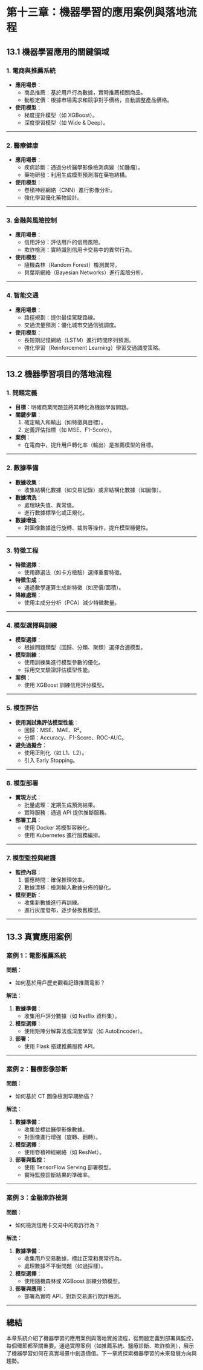# 第十三章：機器學習的應用案例與落地流程

## 13.1 機器學習應用的關鍵領域

### 1. 電商與推薦系統
- **應用場景**：
  - 商品推薦：基於用戶行為數據，實時推薦相關商品。
  - 動態定價：根據市場需求和競爭對手價格，自動調整產品價格。
- **使用模型**：
  - 梯度提升模型（如 XGBoost）。
  - 深度學習模型（如 Wide & Deep）。

---

### 2. 醫療健康
- **應用場景**：
  - 疾病診斷：通過分析醫學影像檢測病變（如腫瘤）。
  - 藥物研發：利用生成模型預測潛在藥物結構。
- **使用模型**：
  - 卷積神經網絡（CNN）進行影像分析。
  - 強化學習優化藥物設計。

---

### 3. 金融與風險控制
- **應用場景**：
  - 信用評分：評估用戶的信用風險。
  - 欺詐檢測：實時識別信用卡交易中的異常行為。
- **使用模型**：
  - 隨機森林（Random Forest）檢測異常。
  - 貝葉斯網絡（Bayesian Networks）進行風險分析。

---

### 4. 智能交通
- **應用場景**：
  - 路徑規劃：提供最佳駕駛路線。
  - 交通流量預測：優化城市交通信號調度。
- **使用模型**：
  - 長短期記憶網絡（LSTM）進行時間序列預測。
  - 強化學習（Reinforcement Learning）學習交通調度策略。

---

## 13.2 機器學習項目的落地流程

### 1. 問題定義
- **目標**：明確商業問題並將其轉化為機器學習問題。
- **關鍵步驟**：
  1. 確定輸入和輸出（如特徵與目標）。
  2. 定義評估指標（如 MSE、F1-Score）。
- **案例**：
  - 在電商中，提升用戶轉化率（輸出）是推薦模型的目標。

---

### 2. 數據準備
- **數據收集**：
  - 收集結構化數據（如交易記錄）或非結構化數據（如圖像）。
- **數據清洗**：
  - 處理缺失值、異常值。
  - 進行數據標準化或正規化。
- **數據增強**：
  - 對圖像數據進行旋轉、裁剪等操作，提升模型穩健性。

---

### 3. 特徵工程
- **特徵選擇**：
  - 使用篩選法（如卡方檢驗）選擇重要特徵。
- **特徵生成**：
  - 通過數學運算生成新特徵（如房價/面積）。
- **降維處理**：
  - 使用主成分分析（PCA）減少特徵數量。

---

### 4. 模型選擇與訓練
- **模型選擇**：
  - 根據問題類型（回歸、分類、聚類）選擇合適模型。
- **模型訓練**：
  - 使用訓練集進行模型參數的優化。
  - 採用交叉驗證評估模型性能。
- **案例**：
  - 使用 XGBoost 訓練信用評分模型。

---

### 5. 模型評估
- **使用測試集評估模型性能**：
  - 回歸：MSE、MAE、R²。
  - 分類：Accuracy、F1-Score、ROC-AUC。
- **避免過擬合**：
  - 使用正則化（如 L1、L2）。
  - 引入 Early Stopping。

---

### 6. 模型部署
- **實現方式**：
  - 批量處理：定期生成預測結果。
  - 實時服務：通過 API 提供推斷服務。
- **部署工具**：
  - 使用 Docker 將模型容器化。
  - 使用 Kubernetes 進行服務編排。

---

### 7. 模型監控與維護
- **監控內容**：
  1. 響應時間：確保推理效率。
  2. 數據漂移：檢測輸入數據分佈的變化。
- **模型更新**：
  - 收集新數據進行再訓練。
  - 進行灰度發布，逐步替換舊模型。

---

## 13.3 真實應用案例

### 案例 1：電影推薦系統
**問題**：
- 如何基於用戶歷史觀看記錄推薦電影？

**解法**：
1. **數據準備**：
   - 收集用戶評分數據（如 Netflix 資料集）。
2. **模型選擇**：
   - 使用矩陣分解算法或深度學習（如 AutoEncoder）。
3. **部署**：
   - 使用 Flask 搭建推薦服務 API。

---

### 案例 2：醫療影像診斷
**問題**：
- 如何基於 CT 圖像檢測早期肺癌？

**解法**：
1. **數據準備**：
   - 收集並標註醫學影像數據。
   - 對圖像進行增強（旋轉、翻轉）。
2. **模型選擇**：
   - 使用卷積神經網絡（如 ResNet）。
3. **部署與監控**：
   - 使用 TensorFlow Serving 部署模型。
   - 實時監控診斷結果的準確率。

---

### 案例 3：金融欺詐檢測
**問題**：
- 如何檢測信用卡交易中的欺詐行為？

**解法**：
1. **數據準備**：
   - 收集用戶交易數據，標註正常和異常行為。
   - 處理數據不平衡問題（如過採樣）。
2. **模型選擇**：
   - 使用隨機森林或 XGBoost 訓練分類模型。
3. **部署與應用**：
   - 部署為實時 API，對新交易進行欺詐檢測。

---

## 總結
本章系統介紹了機器學習的應用案例與落地實施流程，從問題定義到部署與監控，每個環節都至關重要。通過實際案例（如推薦系統、醫療診斷、欺詐檢測），展示了機器學習如何在真實場景中創造價值。下一章將探索機器學習的未來發展方向與趨勢。

